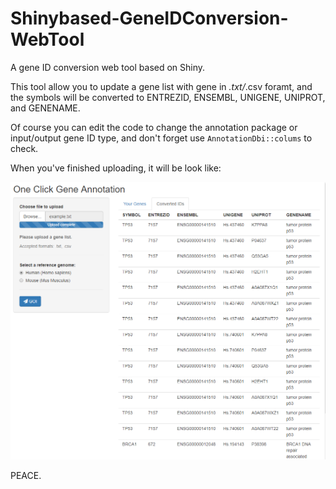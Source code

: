 # Shinybased-GeneIDConversion-WebTool
A gene ID conversion web tool based on Shiny.

This tool allow you to update a gene list with gene in *.txt/*.csv foramt, and the symbols will be converted to ENTREZID, ENSEMBL, UNIGENE, UNIPROT, and GENENAME.

Of course you can edit the code to change the annotation package or input/output gene ID type, and don't forget use `AnnotationDbi::colums` to check.

When you've finished uploading, it will be look like:

![](https://github.com/2wxscapin/Shinybased-GeneIDConversion-WebTool/blob/master/PICS/%E5%BE%AE%E4%BF%A1%E5%9B%BE%E7%89%87_20190628153329.png)

PEACE.
